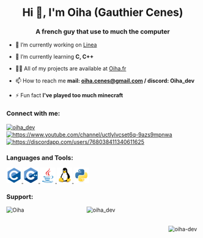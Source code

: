 <h1 align="center">Hi 👋, I'm Oiha (Gauthier Cenes)</h1>
<h3 align="center">A french guy that use to much the computer</h3>

- 🔭 I’m currently working on [Linea](https://github.com/Oiha-dev/Linea)

- 🌱 I’m currently learning **C, C++**

- 👨‍💻 All of my projects are available at [Oiha.fr](Oiha.fr)

- 📫 How to reach me **mail: oiha.cenes@gmail.com / discord: Oiha_dev**

- ⚡ Fun fact **I've played too much minecraft**

<h3 align="left">Connect with me:</h3>
<p align="left">
<a href="https://twitter.com/oiha_dev" target="blank"><img align="center" src="https://raw.githubusercontent.com/rahuldkjain/github-profile-readme-generator/master/src/images/icons/Social/twitter.svg" alt="oiha_dev" height="30" width="40" /></a>
<a href="https://www.youtube.com/c/https://www.youtube.com/channel/uctlylvcset6q-9azs9mpnwa" target="blank"><img align="center" src="https://raw.githubusercontent.com/rahuldkjain/github-profile-readme-generator/master/src/images/icons/Social/youtube.svg" alt="https://www.youtube.com/channel/uctlylvcset6q-9azs9mpnwa" height="30" width="40" /></a>
<a href="https://discord.gg/https://discordapp.com/users/768038411340611625" target="blank"><img align="center" src="https://raw.githubusercontent.com/rahuldkjain/github-profile-readme-generator/master/src/images/icons/Social/discord.svg" alt="https://discordapp.com/users/768038411340611625" height="30" width="40" /></a>
</p>

<h3 align="left">Languages and Tools:</h3>
<p align="left"> <a href="https://www.cprogramming.com/" target="_blank" rel="noreferrer"> <img src="https://raw.githubusercontent.com/devicons/devicon/master/icons/c/c-original.svg" alt="c" width="40" height="40"/> </a> <a href="https://www.w3schools.com/cpp/" target="_blank" rel="noreferrer"> <img src="https://raw.githubusercontent.com/devicons/devicon/master/icons/cplusplus/cplusplus-original.svg" alt="cplusplus" width="40" height="40"/> </a> <a href="https://www.java.com" target="_blank" rel="noreferrer"> <img src="https://raw.githubusercontent.com/devicons/devicon/master/icons/java/java-original.svg" alt="java" width="40" height="40"/> </a> <a href="https://www.linux.org/" target="_blank" rel="noreferrer"> <img src="https://raw.githubusercontent.com/devicons/devicon/master/icons/linux/linux-original.svg" alt="linux" width="40" height="40"/> </a> <a href="https://www.python.org" target="_blank" rel="noreferrer"> <img src="https://raw.githubusercontent.com/devicons/devicon/master/icons/python/python-original.svg" alt="python" width="40" height="40"/> </a> </p>

<h3 align="left">Support:</h3>
<p><a href="https://www.buymeacoffee.com/Oiha"> <img align="left" src="https://cdn.buymeacoffee.com/buttons/v2/default-yellow.png" height="50" width="210" alt="Oiha" /></a><a href="https://ko-fi.com/oiha_dev"> <img align="left" src="https://cdn.ko-fi.com/cdn/kofi3.png?v=3" height="50" width="210" alt="oiha_dev" /></a></p><br><br>

<p>&nbsp;<img align="center" src="https://github-readme-stats.vercel.app/api?username=oiha-dev&show_icons=true&locale=en" alt="oiha-dev" /></p>
